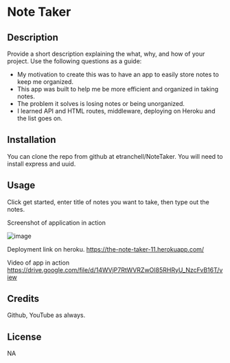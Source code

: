 # Note Taker

## Description

Provide a short description explaining the what, why, and how of your project. Use the following questions as a guide:

- My motivation to create this was to have an app to easily store notes to keep me organized.
- This app was built to help me be more efficient and organized in taking notes.
- The problem it solves is losing notes or being unorganized.
- I learned API and HTML routes, middleware, deploying on Heroku and the list goes on.


## Installation

You can clone the repo from github at etranchell/NoteTaker.  You will need to install express and uuid. 

## Usage

Click get started, enter title of notes you want to take, then type out the notes.

Screenshot of application in action

![image](https://user-images.githubusercontent.com/123092979/234159430-b1e44b2e-a2f7-496b-a2b8-5fed6149c27d.png)


Deployment link on heroku.
https://the-note-taker-11.herokuapp.com/

Video of app in action
https://drive.google.com/file/d/14WVjP7RtWVRZwOI85RHRyU_NzcFvB16T/view



## Credits

Github, YouTube as always.

## License

NA
